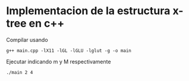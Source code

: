 # Implementacion de la estructura x-tree en c++
Compilar usando
```
g++ main.cpp -lX11 -lGL -lGLU -lglut -g -o main
```
Ejecutar indicando m y M respectivamente
```
./main 2 4
```
